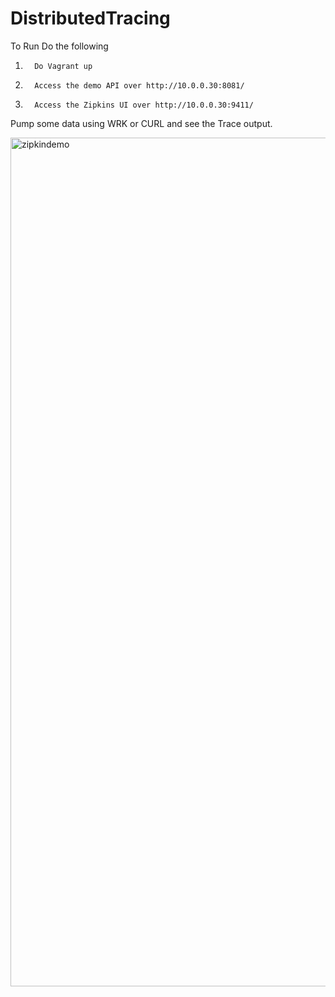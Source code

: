 # DistributedTracing

To Run Do the following

1)       Do Vagrant up

2)       Access the demo API over http://10.0.0.30:8081/

3)       Access the Zipkins UI over http://10.0.0.30:9411/

Pump some data using WRK or CURL and see the Trace output.


<img width="1358" alt="zipkindemo" src="https://github.dev.global.tesco.org/storage/user/661/files/fa41090e-1f72-11e7-8fcf-d9f6279bd963">
